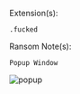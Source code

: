 Extension(s): 
```
.fucked
```
Ransom Note(s): 
```
Popup Window
```
![popup](https://github.com/user-attachments/assets/a8e89242-3675-44ef-82c6-202bf6a9cea2)
